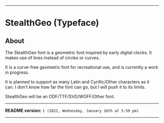 
***

# StealthGeo (Typeface)

## About

The StealthGeo font is a geometric font inspired by early digital clocks. It makes use of lines instead of circles or curves.

It is a curve-free geometric font for recreational use, and is currently a work in progress.

It is planned to support as many Latin and Cyrillic/Other characters as it can. I don't know how far the font can go, but I will push it to its limits.

StealthGeo will be an ODF/TTF/SVG/WOFF/Other font.

***

**README version:** `1 (2022, Wednesday, January 26th at 5:59 pm)`

***
